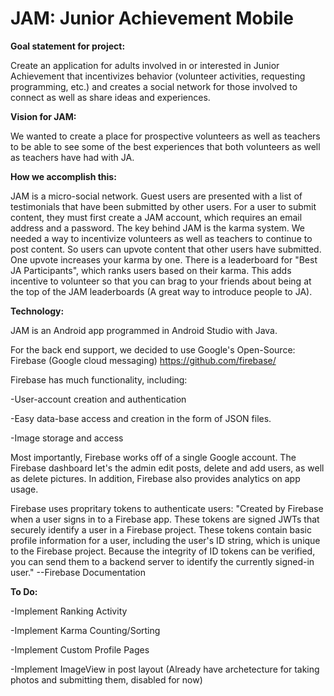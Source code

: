 # JAM: Junior Achievement Mobile
<b>Goal statement for project:</b>

Create an application for adults involved in or interested in Junior Achievement that incentivizes behavior (volunteer activities, requesting programming, etc.) and creates a social network for those involved to connect as well as share ideas and experiences.

<b>Vision for JAM:</b>

We wanted to create a place for prospective volunteers as well as teachers to be able to see some of the best experiences that both volunteers as well as teachers have had with JA.

<b>How we accomplish this:</b>

JAM is a micro-social network. Guest users are presented with a list of testimonials that have been submitted by other users. For a user to submit content, they must first create a JAM account, which requires an email address and a password.
The key behind JAM is the karma system. We needed a way to incentivize volunteers as well as teachers to continue to post content.
So users can upvote content that other users have submitted. One upvote increases your karma by one.
There is a leaderboard for "Best JA Participants", which ranks users based on their karma. This adds incentive to volunteer so that you can brag to your friends about being at the top of the JAM leaderboards (A great way to introduce people to JA).

<b>Technology:</b>

JAM is an Android app programmed in Android Studio with Java.

For the back end support, we decided to use Google's Open-Source: Firebase (Google cloud messaging)
https://github.com/firebase/

Firebase has much functionality, including:

-User-account creation and authentication

-Easy data-base access and creation in the form of JSON files.

-Image storage and access

Most importantly, Firebase works off of a single Google account. The Firebase dashboard let's the admin edit posts, delete and add users, as well as delete pictures. In addition, Firebase also provides analytics on app usage.


Firebase uses propritary tokens to authenticate users:
"Created by Firebase when a user signs in to a Firebase app. These tokens are signed JWTs that securely identify a user in a Firebase project. These tokens contain basic profile information for a user, including the user's ID string, which is unique to the Firebase project. Because the integrity of ID tokens can be verified, you can send them to a backend server to identify the currently signed-in user." --Firebase Documentation

<b>To Do:</b>

-Implement Ranking Activity

-Implement Karma Counting/Sorting

-Implement Custom Profile Pages

-Implement ImageView in post layout (Already have archetecture for taking photos and submitting them, disabled for now)

